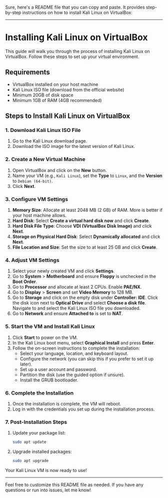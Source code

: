 Sure, here's a README file that you can copy and paste. It provides step-by-step instructions on how to install Kali Linux on VirtualBox:

---

# Installing Kali Linux on VirtualBox

This guide will walk you through the process of installing Kali Linux on VirtualBox. Follow these steps to set up your virtual environment.

## Requirements

- VirtualBox installed on your host machine
- Kali Linux ISO file (download from the official website)
- Minimum 20GB of disk space
- Minimum 1GB of RAM (4GB recommended)

## Steps to Install Kali Linux on VirtualBox

### 1. Download Kali Linux ISO File

1. Go to the Kali Linux download page.
2. Download the ISO image for the latest version of Kali Linux.

### 2. Create a New Virtual Machine

1. Open VirtualBox and click on the **New** button.
2. Name your VM (e.g., `Kali Linux`), set the **Type** to `Linux`, and the **Version** to `Debian (64-bit)`.
3. Click **Next**.

### 3. Configure VM Settings

1. **Memory Size**: Allocate at least 2048 MB (2 GB) of RAM. More is better if your host machine allows.
2. **Hard Disk**: Select **Create a virtual hard disk now** and click **Create**.
3. **Hard Disk File Type**: Choose **VDI (VirtualBox Disk Image)** and click **Next**.
4. **Storage on Physical Hard Disk**: Select **Dynamically allocated** and click **Next**.
5. **File Location and Size**: Set the size to at least 25 GB and click **Create**.

### 4. Adjust VM Settings

1. Select your newly created VM and click **Settings**.
2. Go to **System** > **Motherboard** and ensure **Floppy** is unchecked in the **Boot Order**.
3. Go to **Processor** and allocate at least 2 CPUs. Enable **PAE/NX**.
4. Go to **Display** > **Screen** and set **Video Memory** to 128 MB.
5. Go to **Storage** and click on the empty disk under **Controller: IDE**. Click the disk icon next to **Optical Drive** and select **Choose a disk file**. Navigate to and select the Kali Linux ISO file you downloaded.
6. Go to **Network** and ensure **Attached to** is set to **NAT**.

### 5. Start the VM and Install Kali Linux

1. Click **Start** to power on the VM.
2. In the Kali Linux boot menu, select **Graphical Install** and press **Enter**.
3. Follow the on-screen instructions to complete the installation:
   - Select your language, location, and keyboard layout.
   - Configure the network (you can skip this if you prefer to set it up later).
   - Set up a user account and password.
   - Partition the disk (use the guided option if unsure).
   - Install the GRUB bootloader.

### 6. Complete the Installation

1. Once the installation is complete, the VM will reboot.
2. Log in with the credentials you set up during the installation process.

### 7. Post-Installation Steps

1. Update your package list:
   ```bash
   sudo apt update
   ```
2. Upgrade installed packages:
   ```bash
   sudo apt upgrade
   ```

Your Kali Linux VM is now ready to use!

---

Feel free to customize this README file as needed. If you have any questions or run into issues, let me know!
